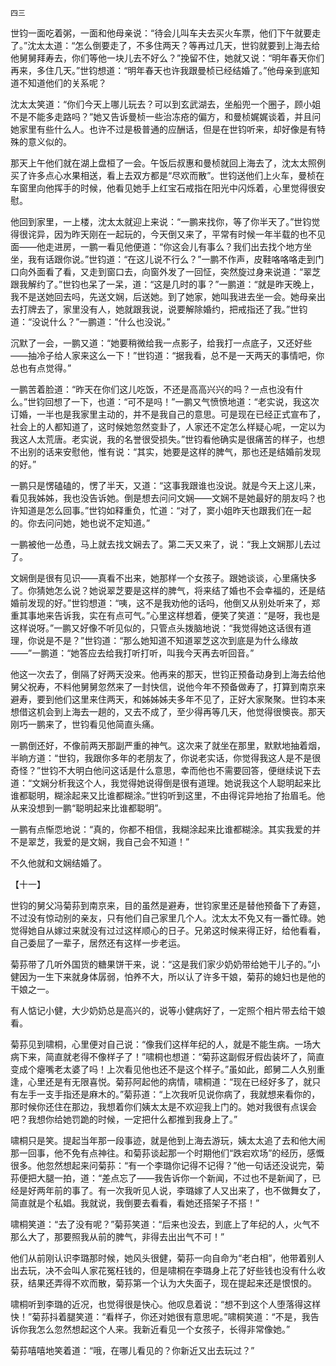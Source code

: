     四三 

   世钧一面吃着粥，一面和他母亲说：“待会儿叫车夫去买火车票，他们下午就要走了。”沈太太道：“怎么倒要走了，不多住两天？等再过几天，世钧就要到上海去给他舅舅拜寿去，你们等他一块儿去不好么？”挽留不住，她就又说：“明年春天你们再来，多住几天。”世钧想道：“明年春天也许我跟曼桢已经结婚了。”他母亲到底知道不知道他们的关系呢？

   沈太太笑道：“你们今天上哪儿玩去？可以到玄武湖去，坐船兜一个圈子，顾小姐不是不能多走路吗？”她又告诉曼桢一些治冻疮的偏方，和曼桢娓娓谈着，并且问她家里有些什么人。也许不过是极普通的应酬话，但是在世钧听来，却好像是有特殊的意义似的。

   那天上午他们就在湖上盘桓了一会。午饭后叔惠和曼桢就回上海去了，沈太太照例买了许多点心水果相送，看上去双方都是“尽欢而散”。世钧送他们上火车，曼桢在车窗里向他挥手的时候，他看见她手上红宝石戒指在阳光中闪烁着，心里觉得很安慰。

   他回到家里，一上楼，沈太太就迎上来说：“一鹏来找你，等了你半天了。”世钧觉得很诧异，因为昨天刚在一起玩的，今天倒又来了，平常有时候一年半载的也不见面——他走进房，一鹏一看见他便道：“你这会儿有事么？我们出去找个地方坐坐，我有话跟你说。”世钧道：“在这儿说不行么？”一鹏不作声，皮鞋咯咯咯走到门口向外面看了看，又走到窗口去，向窗外发了一回怔，突然旋过身来说道：“翠芝跟我解约了。”世钧也呆了一呆，道：“这是几时的事？”一鹏道：“就是昨天晚上，我不是送她回去吗，先送文娴，后送她。到了她家，她叫我进去坐一会。她母亲出去打牌去了，家里没有人，她就跟我说，说要解除婚约，把戒指还了我。”世钧道：“没说什么？”一鹏道：“什么也没说。”

   沉默了一会，一鹏又道：“她要稍微给我一点影子，给我打一点底子，又还好些——抽冷子给人家来这么一下！”世钧道：“据我看，总不是一天两天的事情吧，你总也有点觉得。”

   一鹏苦着脸道：“昨天在你们这儿吃饭，不还是高高兴兴的吗？一点也没有什么。”世钧回想了一下，也道：“可不是吗！”一鹏又气愤愤地道：“老实说，我这次订婚，一半也是我家里主动的，并不是我自己的意思。可是现在已经正式宣布了，社会上的人都知道了，这时候她忽然变卦了，人家还不定怎么样疑心呢，一定以为我这人太荒唐。老实说，我的名誉很受损失。”世钧看他确实是很痛苦的样子，也想不出别的话来安慰他，惟有说：“其实，她要是这样的脾气，那也还是结婚前发现的好。”

   一鹏只是愣磕磕的，愣了半天，又道：“这事我跟谁也没说。就是今天上这儿来，看见我姊姊，我也没告诉她。倒是想去问问文娴——文娴不是她最好的朋友吗？也许知道是怎么回事。”世钧如释重负，忙道：“对了，窦小姐昨天也跟我们在一起的。你去问问她，她也说不定知道。”

   一鹏被他一怂恿，马上就去找文娴去了。第二天又来了，说：“我上文娴那儿去过了。

   文娴倒是很有见识——真看不出来，她那样一个女孩子。跟她谈谈，心里痛快多了。你猜她怎么说？她说翠芝要是这样的脾气，将来结了婚也不会幸福的，还是结婚前发现的好。”世钧想道：“咦，这不是我劝他的话吗，他倒又从别处听来了，郑重其事地来告诉我，实在有点可气。”心里这样想着，便笑了笑道：“是呀，我也是这样说呀。”一鹏又好像不听见似的，只管点头拨脑地说：“我觉得她这话很有道理，你说是不是？”世钧道：“那么她知道不知道翠芝这次到底是为什么缘故——”一鹏道：“她答应去给我打听打听，叫我今天再去听回音。”

   他这一次去了，倒隔了好两天没来。他再来的那天，世钧正预备动身到上海去给他舅父祝寿，不料他舅舅忽然来了一封快信，说他今年不预备做寿了，打算到南京来避寿，要到他们这里来住两天，和姊姊姊夫多年不见了，正好大家聚聚。世钧本来想借这机会到上海去一趟的，又去不成了，至少得再等几天，他觉得很懊丧。那天刚巧一鹏来了，世钧看见他简直头痛。

   一鹏倒还好，不像前两天那副严重的神气。这次来了就坐在那里，默默地抽着烟，半晌方道：“世钧，我跟你多年的老朋友了，你说老实话，你觉得我这人是不是很奇怪？”世钧不大明白他问这话是什么意思，幸而他也不需要回答，便继续说下去道：“文娴分析我这个人，我觉得她说得倒是很有道理。她说我这个人聪明起来比谁都聪明，糊涂起来又比谁都糊涂。”世钧听到这里，不由得诧异地抬了抬眉毛。他从来没想到一鹏“聪明起来比谁都聪明”。

   一鹏有点惭恧地说：“真的，你都不相信，我糊涂起来比谁都糊涂。其实我爱的并不是翠芝，我爱的是文娴，我自己会不知道！”

   不久他就和文娴结婚了。

   【十一】

   世钧的舅父冯菊荪到南京来，目的虽然是避寿，世钧家里还是替他预备下了寿筵，不过没有惊动别的亲友，只有他们自己家里几个人。沈太太不免又有一番忙碌。她觉得她自从嫁过来就没有过过这样顺心的日子。兄弟这时候来得正好，给他看看，自己委屈了一辈子，居然还有这样一步老运。

   菊荪带了几听外国货的糖果饼干来，说：“这是我们家少奶奶带给她干儿子的。”小健因为一生下来就身体孱弱，怕养不大，所以认了许多干娘，菊荪的媳妇也是他的干娘之一。

   有人惦记小健，大少奶奶总是高兴的，说等小健病好了，一定照个相片带去给干娘看。

   菊荪见到啸桐，心里便对自己说：“像我们这样年纪的人，就是不能生病。一场大病下来，简直就老得不像样子了！”啸桐也想道：“菊荪这副假牙假齿装坏了，简直变成个瘪嘴老太婆了吗！上次看见他也还不是这个样子。”虽如此，郎舅二人久别重逢，心里还是有无限喜悦。菊荪阿起他的病情，啸桐道：“现在已经好多了，就只有左手一支手指还是麻木的。”菊荪道：“上次我听见说你病了，我就想来看你的，那时候你还住在那边，我想着你们姨太太是不欢迎我上门的。她对我很有点误会吧？我想你给她罚跪的时候，一定把什么都推到我身上了。”

   啸桐只是笑。提起当年那一段事迹，就是他到上海去游玩，姨太太追了去和他大闹那一回事，他不免有点神往。和菊荪谈起那一个时期他们“跌宕欢场”的经历，感慨很多。他忽然想起来问菊荪：“有一个李璐你记得不记得？”他一句话还没说完，菊荪便把大腿一拍，道：“差点忘了——我告诉你一个新闻，不过也不是新闻了，已经是好两年前的事了。有一次我听见人说，李璐嫁了人又出来了，也不做舞女了，简直就是个私娼。我就说，我倒要去看看，看她还搭架子不搭！”

   啸桐笑道：“去了没有呢？”菊荪笑道：“后来也没去，到底上了年纪的人，火气不那么大了，那要照我从前的脾气，非得去出出气不可！”

   他们从前刚认识李璐那时候，她风头很健，菊荪一向自命为“老白相”，他带着别人出去玩，决不会叫人家花冤枉钱的，但是啸桐在李璐身上花了好些钱也没有什么收获，结果还弄得不欢而散，菊荪第一个认为大失面子，现在提起来还是恨恨的。

   啸桐听到李璐的近况，也觉得很是快心。他叹息着说：“想不到这个人堕落得这样快！”菊荪抖着腿笑道：“看样子，你还对她很有意思呢。”啸桐笑道：“不是，我告诉你我怎么忽然想起这个人来。我新近看见一个女孩子，长得非常像她。”

   菊荪嘻嘻地笑着道：“哦，在哪儿看见的？你新近又出去玩过？”

